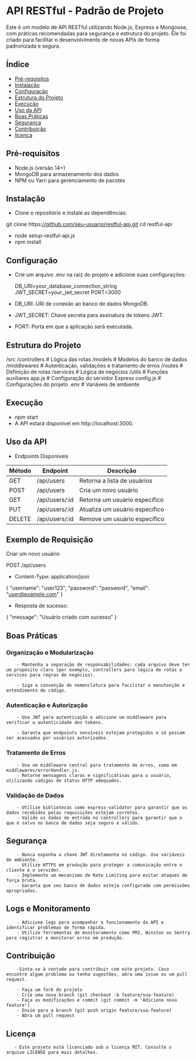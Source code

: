 # API RESTful - Padrão de Projeto

Este é um modelo de API RESTful utilizando Node.js, Express e Mongoose, com práticas recomendadas para segurança e estrutura do projeto. Ele foi criado para facilitar o desenvolvimento de novas APIs de forma padronizada e segura.

## Índice

- [Pré-requisitos](#pré-requisitos)
- [Instalação](#instalação)
- [Configuração](#configuração)
- [Estrutura do Projeto](#estrutura-do-projeto)
- [Execução](#execução)
- [Uso da API](#uso-da-api)
- [Boas Práticas](#boas-práticas)
- [Segurança](#segurança)
- [Contribuição](#contribuição)
- [licença](#licença)

## Pré-requisitos

- Node.js (versão 14+)
- MongoDB para armazenamento dos dados
- NPM ou Yarn para gerenciamento de pacotes

## Instalação

- Clone o repositório e instale as dependências:

git clone https:[//github.com/seu-usuario/restful-api.git](https://github.com/WandersonDeveloper/cria-API)
cd restful-api
- node setup-restful-api.js
- npm install

## Configuração

- Crie um arquivo .env na raiz do projeto e adicione suas configurações:

  DB_URI=your_database_connection_string
  JWT_SECRET=your_jwt_secret
  PORT=3000

- DB_URI: URI de conexão ao banco de dados MongoDB.
- JWT_SECRET: Chave secreta para assinatura de tokens JWT.
- PORT: Porta em que a aplicação será executada.

## Estrutura do Projeto
/src
  /controllers    # Lógica das rotas
  /models         # Modelos do banco de dados
  /middlewares    # Autenticação, validações e tratamento de erros
  /routes         # Definição de rotas
  /services       # Lógica de negócios
  /utils          # Funções auxiliares
  app.js          # Configuração do servidor Express
  config.js       # Configurações do projeto
.env              # Variáveis de ambiente

## Execução

- npm start
- A API estará disponível em http://localhost:3000.

## Uso da API

- Endpoints Disponíveis

| Método | Endpoint           | Descrição                        |
|--------|--------------------|----------------------------------|
| GET    | /api/users         | Retorna a lista de usuários      |
| POST   | /api/users         | Cria um novo usuário             |
| GET    | /api/users/:id     | Retorna um usuário específico    |
| PUT    | /api/users/:id     | Atualiza um usuário específico   |
| DELETE | /api/users/:id     | Remove um usuário específico     |



## Exemplo de Requisição

Criar um novo usuário

POST /api/users
- Content-Type: application/json

{
  "username": "user123",
  "password": "password",
  "email": "user@example.com"
}

 - Resposta de sucesso:

 {
  "message": "Usuário criado com sucesso"
}


## Boas Práticas

   ### Organização e Modularização
        - Mantenha a separação de responsabilidades: cada arquivo deve ter um propósito claro (por exemplo, controllers para lógica de rotas e services para regras de negócios).

        - Siga a convenção de nomenclatura para facilitar a manutenção e entendimento do código.

   ###  Autenticação e Autorização

        - Use JWT para autenticação e adicione um middleware para verificar a autenticidade dos tokens.

        - Garanta que endpoints sensíveis estejam protegidos e só possam ser acessados por usuários autorizados.

   ### Tratamento de Erros
        - Use um middleware central para tratamento de erros, como em middlewares/errorHandler.js.
        - Retorne mensagens claras e significativas para o usuário, utilizando códigos de status HTTP adequados.

   ### Validação de Dados

        - Utilize bibliotecas como express-validator para garantir que os dados recebidos pelas requisições estejam corretos.
        - Valide os dados de entrada no controllers para garantir que o que é salvo no banco de dados seja seguro e válido.

## Segurança
        - Nunca exponha a chave JWT diretamente no código. Use variáveis de ambiente.
        - Utilize HTTPS em produção para proteger a comunicação entre o cliente e o servidor.
        - Implemente um mecanismo de Rate Limiting para evitar ataques de força bruta.
        - Garanta que seu banco de dados esteja configurado com permissões apropriadas.

## Logs e Monitoramento     

        - Adicione logs para acompanhar o funcionamento da API e identificar problemas de forma rápida.
        - Utilize ferramentas de monitoramento como PM2, Winston ou Sentry para registrar e monitorar erros em produção.


## Contribuição
        -Sinta-se à vontade para contribuir com este projeto. Caso encontre algum problema ou tenha sugestões, abra uma issue ou um pull request.

        - Faça um fork do projeto
        - Crie uma nova branch (git checkout -b feature/sua-feature)
        - Faça as modificações e commit (git commit -m 'Adiciona nova feature')
        - Envie para a branch (git push origin feature/sua-feature)
        - Abra um pull request


## Licença

       - Este projeto está licenciado sob a licença MIT. Consulte o arquivo LICENSE para mais detalhes.


